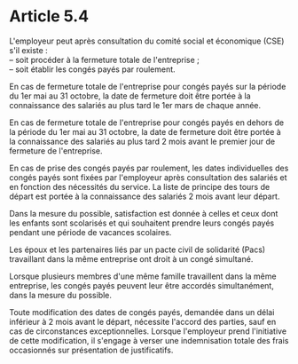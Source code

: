 # Article 5.4

L'employeur peut après consultation du comité social et économique (CSE) s'il existe :  
 – soit procéder à la fermeture totale de l'entreprise ;  
 – soit établir les congés payés par roulement.

En cas de fermeture totale de l'entreprise pour congés payés sur la période du 1er mai au 31 octobre, la date de fermeture doit être portée à la connaissance des salariés au plus tard le 1er mars de chaque année.

En cas de fermeture totale de l'entreprise pour congés payés en dehors de la période du 1er mai au 31 octobre, la date de fermeture doit être portée à la connaissance des salariés au plus tard 2 mois avant le premier jour de fermeture de l'entreprise.

En cas de prise des congés payés par roulement, les dates individuelles des congés payés sont fixées par l'employeur après consultation des salariés et en fonction des nécessités du service. La liste de principe des tours de départ est portée à la connaissance des salariés 2 mois avant leur départ.

Dans la mesure du possible, satisfaction est donnée à celles et ceux dont les enfants sont scolarisés et qui souhaitent prendre leurs congés payés pendant une période de vacances scolaires.

Les époux et les partenaires liés par un pacte civil de solidarité (Pacs) travaillant dans la même entreprise ont droit à un congé simultané.

Lorsque plusieurs membres d'une même famille travaillent dans la même entreprise, les congés payés peuvent leur être accordés simultanément, dans la mesure du possible.

Toute modification des dates de congés payés, demandée dans un délai inférieur à 2 mois avant le départ, nécessite l'accord des parties, sauf en cas de circonstances exceptionnelles. Lorsque l'employeur prend l'initiative de cette modification, il s'engage à verser une indemnisation totale des frais occasionnés sur présentation de justificatifs.

